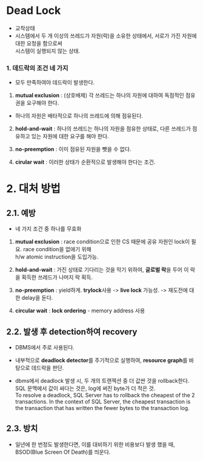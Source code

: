 
# Dead Lock  

* 교착상태  
* 시스템에서 두 개 이상의 쓰레드가 자원(락)을 소유한 상태에서, 서로가 가진 자원에 대한 요청을 함으로써  
시스템이 실행되지 않는 상태.  


### 1. 데드락의 조건 네 가지  
* 모두 만족하여야 데드락이 발생한다.  

1. **mutual exclusion** : (상호배제) 각 쓰레드는 하나의 자원에 대하여 독점적인 점유권을 요구해야 한다.  
- 하나의 자원은 배타적으로 하나의 쓰레드에 의해 점유된다.  

2. **hold-and-wait** : 하나의 쓰레드는 하나의 자원을 점유한 상태로, 다른 쓰레드가 점유하고 있는 자원에 대한 요구를 해야 한다.  

3. **no-preemption** : 이미 점유된 자원을 뺏을 수 없다.  

4. **cirular wait** : 이러한 상태가 순환적으로 발생해야 한다는 조건.  

# 2. 대처 방법   

## 2.1. 예방  
* 네 가지 조건 중 하나를 무효화  

1. **mutual exclusion** : race condition으로 인한 CS 때문에 공유 자원인 lock이 필요. race condition을 없애기 위해  
h/w atomic instruction을 도입가능.  

2. **hold-and-wait** : 가진 상태로 기다리는 것을 막기 위하여, **글로벌 락**을 두어 이 락을 획득한 쓰레드가 나머지 락 획득.  

3. **no-preemption** : yield하게. **trylock**사용 -> **live lock** 가능성.  -> 재도전에 대한 delay을 둔다.  

4. **circular wait** : **lock ordering** - memory address 사용   


## 2.2. 발생 후 detection하여 recovery  

* DBMS에서 주로 사용된다.  
* 내부적으로 **deadlock detector**를 주기적으로 실행하여, **resource graph**를 바탕으로 데드락을 판단.  

* dbms에서 deadlock 발생 시, 두 개의 트랜젝션 중 더 값싼 것을 rollback한다.  
 SQL 문맥에서 값이 싸다는 것은, log에 써진 byte가 더 적은 것.  
To resolve a deadlock, SQL Server has to rollback the cheapest of the 2 transactions. In the context of SQL Server, the cheapest transaction is the transaction that has written the fewer bytes to the transaction log.  

## 2.3. 방치  
* 일년에 한 번정도 발생한다면, 이를 대비하기 위한 비용보다 발생 했을 때, BSOD(Blue Screen Of Death)를 띄운다.  















